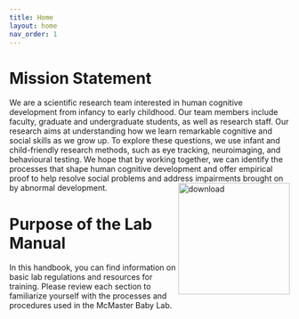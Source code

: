 ```yaml
---
title: Home
layout: home
nav_order: 1
---
```


# Mission Statement 

We are a scientific research team interested in human cognitive development from infancy to early childhood. Our team members include faculty, graduate and undergraduate students, as well as research staff. Our research aims at understanding how we learn remarkable cognitive and social skills as we grow up. To explore these questions, we use infant and child-friendly research methods, such as eye tracking, neuroimaging, and behavioural testing. We hope that by working together, we can identify the processes that shape human cognitive development and offer empirical proof to help resolve social problems and address impairments brought on by abnormal development. <img src="https://user-images.githubusercontent.com/132396918/236876464-f7064acc-acb8-4835-bdd5-8f1b7d6c4d49.png" alt="download" align="right" width="200"/>





# Purpose of the Lab Manual

In this handbook, you can find information on basic lab regulations and resources for training. Please review each section to familiarize yourself with the processes and procedures used in the McMaster Baby Lab. 






